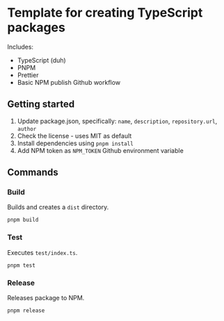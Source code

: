 # Template for creating TypeScript packages

Includes:

- TypeScript (duh)
- PNPM
- Prettier
- Basic NPM publish Github workflow

## Getting started

1. Update package.json, specifically: `name`, `description`, `repository.url`, `author`
2. Check the license - uses MIT as default
3. Install dependencies using `pnpm install`
4. Add NPM token as `NPM_TOKEN` Github environment variable 

## Commands

### Build

Builds and creates a `dist` directory.

```
pnpm build
```

### Test

Executes `test/index.ts`.

```
pnpm test
```

### Release

Releases package to NPM.

```
pnpm release
```